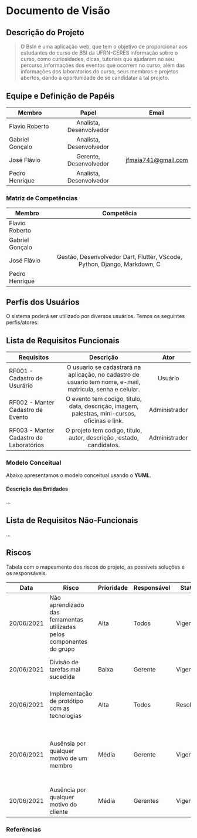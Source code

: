 # Documento de Visão

## Descrição do Projeto

> O BsIn é uma aplicação web, que tem o objetivo de proporcionar aos estudantes do curso de BSI da UFRN-CERES informação sobre o curso, como curiosidades, dicas, tutoriais que ajudaram no seu percurso,informações dos eventos que ocorrem no curso, além das informações dos laboratorios do curso, seus membros e projetos abertos, dando a oportunidade de sé candidatar a tal projeto. 

## Equipe e Definição de Papéis

| Membro    | Papel     | Email     |
| --------- |:---------:|:---------:|
| Flavio Roberto | Analista, Desenvolvedor | |
| Gabriel Gonçalo | Analista, Desenvolvedor | |
| José Flávio | Gerente, Desenvolvedor | jfmaia741@gmail.com |
| Pedro Henrique | Analista, Desenvolvedor | |

### Matriz de Competências

| Membro    | Competêcia    |
| --------- |:---------:    |
| Flavio Roberto |  |
| Gabriel Gonçalo |  |
| José Flávio | Gestão, Desenvolvedor Dart, Flutter, VScode, Python, Django, Markdown, C |
| Pedro Henrique |  |

## Perfis dos Usuários

O sistema poderá ser utilizado por diversos usuários. Temos os seguintes perfis/atores:

## Lista de Requisitos Funcionais

| Requisitos | Descrição | Ator |
| ---------- | :-------: | :--: |
| RF001 - Cadastro de Usurário | O usuario se cadastrará na aplicação, no cadastro de usuario tem nome, e-mail, matricula, senha e celular. | Usuário |
| RF002 - Manter Cadastro de Evento | O evento tem codigo, titulo, data, descrição, imagem, palestras, mini-cursos, oficinas e link. | Administrador |
| RF003 - Manter Cadastro de Laboratórios | O projeto tem codigo, titulo, autor, descrição , estado, candidatos. | Administrador |




### Modelo Conceitual

Abaixo apresentamos o modelo conceitual usando o __YUML__.

#### Descrição das Entidades

...

## Lista de Requisitos Não-Funcionais

...

## Riscos

Tabela com o mapeamento dos riscos do projeto, as possíveis soluções e os responsáveis.

| Data    | Risco   | Prioridade    | Responsável   | Status    | Providências/Solução      |
| ------- | ------- | ------------- | ------------- | --------- | ------------------------- |
| 20/06/2021 | Não aprendizado das ferramentas utilizadas pelos componentes do grupo | Alta | Todos | Vigente | Reforçar estudos sobre as ferramentas e aulas com a integrante que conhece a ferramenta | 
| 20/06/2021 | Divisão de tarefas mal sucedida | Baixa | Gerente | Vigente | Acompanhar de perto o desenvolvimento de cada membro da equipe |
| 20/06/2021 | Implementação de protótipo com as tecnologias | Alta | Todos | Resolvido | Encontrar tutorial com a maioria da tecnologia e implementar um caso base do sistema |
| 20/06/2021 | Ausênsia por qualquer motivo de um membro | Média | Gerente | Vigente | Planejar o cronograma tendo em base a agenda do projeto, realocando tarefas para os outros membros e prorrogando a data de finalização |
| 20/06/2021 | Ausência por qualquer motivo do cliente | Média | Gerentes | Vigente | Planejar o cronograma tendo em base a agenda do cliente |


### Referências









